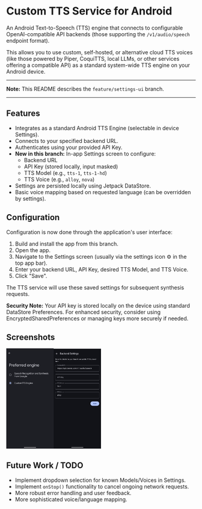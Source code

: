 # Custom TTS Service for Android

An Android Text-to-Speech (TTS) engine that connects to configurable OpenAI-compatible API backends (those supporting the `/v1/audio/speech` endpoint format).

This allows you to use custom, self-hosted, or alternative cloud TTS voices (like those powered by Piper, CoquiTTS, local LLMs, or other services offering a compatible API) as a standard system-wide TTS engine on your Android device.

---

**Note:** This README describes the `feature/settings-ui` branch.

---

## Features

* Integrates as a standard Android TTS Engine (selectable in device Settings).
* Connects to your specified backend URL.
* Authenticates using your provided API Key.
* **New in this branch:** In-app Settings screen to configure:
    * Backend URL
    * API Key (stored locally, input masked)
    * TTS Model (e.g., `tts-1`, `tts-1-hd`)
    * TTS Voice (e.g., `alloy`, `nova`)
* Settings are persisted locally using Jetpack DataStore.
* Basic voice mapping based on requested language (can be overridden by settings).

## Configuration

Configuration is now done through the application's user interface:

1.  Build and install the app from this branch.
2.  Open the app.
3.  Navigate to the Settings screen (usually via the settings icon ⚙️ in the top app bar).
4.  Enter your backend URL, API Key, desired TTS Model, and TTS Voice.
5.  Click "Save".

The TTS service will use these saved settings for subsequent synthesis requests.

**Security Note:** Your API key is stored locally on the device using standard DataStore Preferences. For enhanced security, consider using EncryptedSharedPreferences or managing keys more securely if needed.

## Screenshots

<img src="img/img_tts_engine_select.png" width="25%"><img src="img/img_backend_settings.png" width="25%"> 

## Future Work / TODO

* Implement dropdown selection for known Models/Voices in Settings.
* Implement `onStop()` functionality to cancel ongoing network requests.
* More robust error handling and user feedback.
* More sophisticated voice/language mapping.
